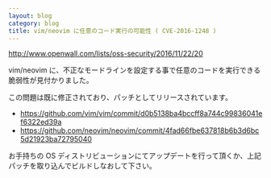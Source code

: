```yaml
---
layout: blog
category: blog
title: vim/neovim に任意のコード実行の可能性 ( CVE-2016-1248 )
---
```


http://www.openwall.com/lists/oss-security/2016/11/22/20

vim/neovim に、不正なモードラインを設定する事で任意のコードを実行できる脆弱性が見付かりました。

この問題は既に修正されており、パッチとしてリリースされています。

* https://github.com/vim/vim/commit/d0b5138ba4bccff8a744c99836041ef6322ed39a
* https://github.com/neovim/neovim/commit/4fad66fbe637818b6b3d6bc5d21923ba72795040

お手持ちの OS ディストリビューションにてアップデートを行って頂くか、上記パッチを取り込んでビルドしなおして下さい。
